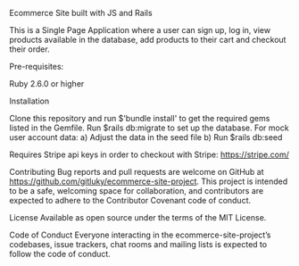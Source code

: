 Ecommerce Site built with JS and Rails

This is a Single Page Application where a user can sign up, log in, view products available in the database, add products to their cart and checkout their order.

Pre-requisites:

Ruby 2.6.0 or higher

Installation

Clone this repository and run $'bundle install' to get the required gems listed in the Gemfile. Run $rails db:migrate to set up the database. For mock user account data: a) Adjust the data in the seed file b) Run $rails db:seed

Requires Stripe api keys in order to checkout with Stripe: https://stripe.com/

Contributing Bug reports and pull requests are welcome on GitHub at https://github.com/gitluky/ecommerce-site-project. This project is intended to be a safe, welcoming space for collaboration, and contributors are expected to adhere to the Contributor Covenant code of conduct.

License Available as open source under the terms of the MIT License.

Code of Conduct Everyone interacting in the ecommerce-site-project’s codebases, issue trackers, chat rooms and mailing lists is expected to follow the code of conduct.
